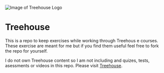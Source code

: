 ![Image of Treehouse Logo](https://cldup.com/pkcvwEdeqw.png)

# Treehouse

This is a repo to keep exercises while working through Treehous e courses. These exercise are meant for me but if you find them useful feel free to fork the repo for yourself.

I do not own Treehouse content so I am not including and quizes, tests, asessments or videos in this repo. Please visit [Treehouse](https://teamtreehouse.com).

